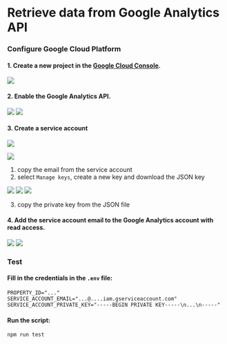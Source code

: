 # Retrieve data from Google Analytics API

### Configure Google Cloud Platform

#### 1. Create a new project in the [Google Cloud Console](https://console.cloud.google.com/).
![](https://miro.medium.com/v2/resize:fit:1400/format:webp/0*y4NODtJ68Aa3smO-.jpg)

#### 2. Enable the Google Analytics API.
![](https://miro.medium.com/v2/resize:fit:1400/format:webp/0*I70YXM53RW9RbLVV.jpg)
![](https://miro.medium.com/v2/resize:fit:1400/format:webp/0*7R_c1Be60wrKXs8U.jpg)

#### 3. Create a service account

![](https://miro.medium.com/v2/resize:fit:1400/format:webp/0*diucFBt0jMBKzdie.jpg)

![](https://miro.medium.com/v2/resize:fit:1400/format:webp/0*u7jf41PxGRaUmdyZ.jpg)

1. copy the email from the service account 
2. select `Manage keys`, create a new key and download the JSON key

![](https://miro.medium.com/v2/resize:fit:1400/format:webp/0*WbFkf95Jox2t8lW4.jpg)
![](https://miro.medium.com/v2/resize:fit:1400/format:webp/0*-RlRE85IRAEmmOeA.jpg)
![](https://miro.medium.com/v2/resize:fit:1400/format:webp/0*9TVl73XepWglh6yr.jpg)

3. copy the private key from the JSON file

#### 4. Add the service account email to the Google Analytics account with read access.

![](https://miro.medium.com/v2/resize:fit:1400/format:webp/0*ZyU7zJf_l5S_NSUG.jpg)
![](https://miro.medium.com/v2/resize:fit:1400/format:webp/0*a-OLUb2Iu_KVnUvC.jpg)


### Test

#### Fill in the credentials in the `.env` file:

```dotenv
PROPERTY_ID="..."
SERVICE_ACCOUNT_EMAIL="...@....iam.gserviceaccount.com"
SERVICE_ACCOUNT_PRIVATE_KEY="-----BEGIN PRIVATE KEY-----\n...\n-----"
```

#### Run the script:

```bash
npm run test
```
